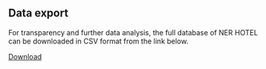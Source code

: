 <section>

# Data export

For transparency and further data analysis, the full database of NER HOTEL can be downloaded in CSV format from the link below.

[Download](https://docs.google.com/spreadsheets/d/e/2PACX-1vSEboU5aIOUgZ-hmNpLQIYB8EZTc1HYAFf9mL97jvjVl6S9auEiFxJ1fwMpbr6-7dwPYl57BOK4ANfs/pub?gid=0&single=true&output=csv)

</section>
